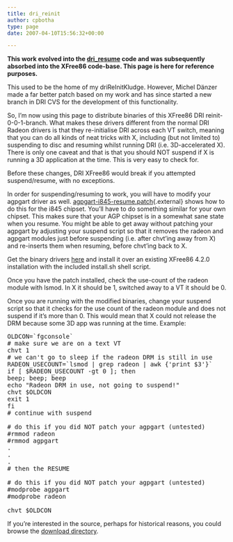```yaml
---
title: dri_reinit
author: cpbotha
type: page
date: 2007-04-10T15:56:32+00:00

---
```

**This work evolved into the [dri_resume][1] code and was subsequently absorbed into the XFree86 code-base. This page is here for reference purposes.**

This used to be the home of my driReInitKludge. However, Michel Dänzer made a far better patch based on my work and has since started a new branch in DRI CVS for the development of this functionality.

So, I&#8217;m now using this page to distribute binaries of this XFree86 DRI reinit-0-0-1-branch. What makes these drivers different from the normal DRI Radeon drivers is that they re-initialise DRI across each VT switch, meaning that you can do all kinds of neat tricks with X, including (but not limited to) suspending to disc and resuming whilst running DRI (i.e. 3D-accelerated X). There is only one caveat and that is that you should NOT suspend if X is running a 3D application at the time. This is very easy to check for.

Before these changes, DRI XFree86 would break if you attempted suspend/resume, with no exceptions.

In order for suspending/resuming to work, you will have to modify your agpgart driver as well. [agpgart-i845-resume.patch][2]{.external} shows how to do this for the i845 chipset. You&#8217;ll have to do something similar for your own chipset. This makes sure that your AGP chipset is in a somewhat sane state when you resume. You might be able to get away without patching your agpgart by adjusting your suspend script so that it removes the radeon and agpgart modules just before suspending (i.e. after chvt&#8217;ing away from X) and re-inserts them when resuming, before chvt&#8217;ing back to X.

Get the binary drivers [here][3] and install it over an existing XFree86 4.2.0 installation with the included install.sh shell script.

Once you have the patch installed, check the use-count of the radeon module with lsmod. In X it should be 1, switched away to a VT it should be 0.

Once you are running with the modified binaries, change your suspend script so that it checks for the use count of the radeon module and does not suspend if it&#8217;s more than 0. This would mean that X could not release the DRM because some 3D app was running at the time. Example:

<pre>OLDCON=`fgconsole`
# make sure we are on a text VT
chvt 1
# we can't go to sleep if the radeon DRM is still in use
RADEON_USECOUNT=`lsmod | grep radeon | awk {'print $3'}`
if [ $RADEON_USECOUNT -gt 0 ]; then
beep; beep; beep
echo "Radeon DRM in use, not going to suspend!"
chvt $OLDCON
exit 1
fi
# continue with suspend

# do this if you did NOT patch your agpgart (untested)
#rmmod radeon
#rmmod agpgart
.
.
.
# then the RESUME

# do this if you did NOT patch your agpgart (untested)
#modprobe agpgart
#modprobe radeon

chvt $OLDCON</pre>

If you&#8217;re interested in the source, perhaps for historical reasons, you could browse the [download directory][4].

 [1]: /software/dri_resume
 [2]: /files/dri_reinit/agpgart-i845-resume.patch
 [3]: /files/dre_reinit/radeon-reinit-20020804-linux.i386.tar.bz2
 [4]: /files/dri_reinit/ "dri_reinit download dir"